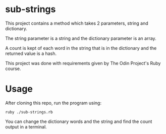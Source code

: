 # sub-strings

This project contains a method which takes 2 parameters, string and dictionary. 

The string parameter is a string and the dictionary parameter is an array.

A count is kept of each word in the string that is in the dictionary and the returned value is a hash.

This project was done with requirements given by The Odin Project's Ruby course.

# Usage

After cloning this repo, run the program using:

```
ruby ./sub-strings.rb
```

You can change the dictionary words and the string and find the count output in a terminal.